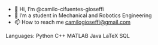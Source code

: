 - 👋 Hi, I’m @camilo-cifuentes-gioseffi
- 👀 I’m a student in Mechanical and Robotics Engineering 
- 📫 How to reach me camilogioseffi@gmail.com

Languages:
  Python C++ MATLAB Java LaTeX SQL

<!---
camilo-cifuentes-gioseffi/camilo-cifuentes-gioseffi is a ✨ special ✨ repository because its `README.md` (this file) appears on your GitHub profile.
You can click the Preview link to take a look at your changes.
--->
